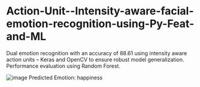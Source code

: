 # Action-Unit--Intensity-aware-facial-emotion-recognition-using-Py-Feat-and-ML
Dual emotion recognition with an accuracy of 88.61 using intensity aware action units – Keras and OpenCV to ensure robust model generalization. Performance evaluation using Random Forest.



![image](https://github.com/user-attachments/assets/ea85de0d-a908-4c45-a428-8a1e3180de70)
Predicted Emotion: happiness
